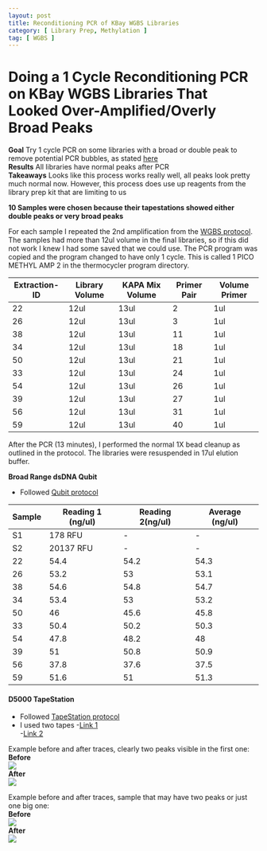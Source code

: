 ```yaml
---
layout: post
title: Reconditioning PCR of KBay WGBS Libraries
category: [ Library Prep, Methylation ]
tag: [ WGBS ]
---
```


# Doing a 1 Cycle Reconditioning PCR on KBay WGBS Libraries That Looked Over-Amplified/Overly Broad Peaks

**Goal** Try 1 cycle PCR on some libraries with a broad or double peak to remove potential PCR bubbles, as stated [here](https://dnatech.genomecenter.ucdavis.edu/faqs/my-libraries-show-peaks-larger-than-expected-can-i-still-sequence-these-pcr-bubbles/)  
**Results** All libraries have normal peaks after PCR  
**Takeaways** Looks like this process works really well, all peaks look pretty much normal now. However, this process does use up reagents from the library prep kit that are limiting to us


**10 Samples were chosen because their tapestations showed either double peaks or very broad peaks**

For each sample I repeated the 2nd amplification from the [WGBS protocol](https://meschedl.github.io/MESPutnam_Open_Lab_Notebook/WGBS-PMS-protocol/). The samples had more than 12ul volume in the final libraries, so if this did not work I knew I had some saved that we could use. The PCR program was copied and the program changed to have only 1 cycle. This is called 1 PICO METHYL AMP 2 in the thermocycler program directory.

| Extraction-ID | Library Volume | KAPA Mix Volume | Primer Pair | Volume Primer |
|---------------|----------------|-----------------|-------------|---------------|
| 22            | 12ul           | 13ul            | 2           | 1ul           |
| 26            | 12ul           | 13ul            | 3           | 1ul           |
| 38            | 12ul           | 13ul            | 11          | 1ul           |
| 34            | 12ul           | 13ul            | 18          | 1ul           |
| 50            | 12ul           | 13ul            | 21          | 1ul           |
| 33            | 12ul           | 13ul            | 24          | 1ul           |
| 54            | 12ul           | 13ul            | 26          | 1ul           |
| 39            | 12ul           | 13ul            | 27          | 1ul           |
| 56            | 12ul           | 13ul            | 31          | 1ul           |
| 59            | 12ul           | 13ul            | 40          | 1ul           |

After the PCR (13 minutes), I performed the normal 1X bead cleanup as outlined in the protocol. The libraries were resuspended in 17ul elution buffer.

**Broad Range dsDNA Qubit**

- Followed [Qubit protocol](https://github.com/meschedl/PPP-Lab-Resources/blob/master/Protocols/Qubit-Assay-Protocol.md)

|Sample|Reading 1 (ng/ul)|Reading 2(ng/ul)|Average (ng/ul)|
|---|---|---|---|
|S1|178 RFU|-|-|
|S2|20137 RFU|-|-|
|22|54.4|54.2|54.3|
|26|53.2|53|53.1|
|38|54.6|54.8|54.7|
|34|53.4|53|53.2|
|50|46|45.6|45.8|
|33|50.4|50.2|50.3|
|54|47.8|48.2|48|
|39|51|50.8|50.9|
|56|37.8|37.6|37.5|
|59|51.6|51|51.3|


#### D5000 TapeStation
- Followed [TapeStation protocol](https://meschedl.github.io/MESPutnam_Open_Lab_Notebook/DNA-Tapestation/)
- I used two tapes
-[Link 1](https://github.com/meschedl/MESPutnam_Open_Lab_Notebook/blob/master/tapestation_pdfs/2021-05-28%20-%2011.04.09.pdf)  
-[Link 2](https://github.com/meschedl/MESPutnam_Open_Lab_Notebook/blob/master/tapestation_pdfs/2021-05-28%20-%2011.51.07.pdf)  

Example before and after traces, clearly two peaks visible in the first one:  
**Before**  
![](https://raw.githubusercontent.com/meschedl/MESPutnam_Open_Lab_Notebook/master/images/Screen%20Shot%202021-05-29%20at%2011.36.16%20AM.png)  
**After**  
![](https://raw.githubusercontent.com/meschedl/MESPutnam_Open_Lab_Notebook/master/images/Screen%20Shot%202021-05-29%20at%2011.36.01%20AM.png)  

Example before and after traces, sample that may have two peaks or just one big one:  
**Before**  
![](https://raw.githubusercontent.com/meschedl/MESPutnam_Open_Lab_Notebook/master/images/Screen%20Shot%202021-05-29%20at%2011.35.16%20AM.png)  
**After**  
![](https://raw.githubusercontent.com/meschedl/MESPutnam_Open_Lab_Notebook/master/images/Screen%20Shot%202021-05-29%20at%2011.35.23%20AM.png)
